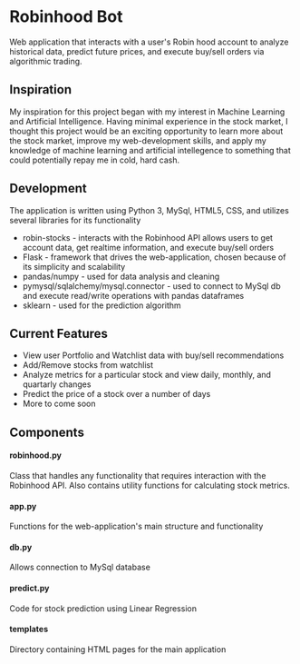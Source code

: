 # Robinhood Bot
Web application that interacts with a user's Robin hood account to analyze historical data, predict future prices, and execute buy/sell orders via algorithmic trading. 

## Inspiration
My inspiration for this project began with my interest in Machine Learning and Artificial Intelligence. Having minimal experience in the stock market, I thought this project would be an exciting opportunity to learn more about the stock market, improve my web-development skills, and apply my knowledge of machine learning and artificial intellegence to something that could potentially repay me in cold, hard cash. 

## Development
The application is written using Python 3, MySql, HTML5, CSS, and utilizes several libraries for its functionality
* robin-stocks - interacts with the Robinhood API allows users to get account data, get realtime information, and execute buy/sell orders
* Flask - framework that drives the web-application, chosen because of its simplicity and scalability 
* pandas/numpy - used for data analysis and cleaning
* pymysql/sqlalchemy/mysql.connector - used to connect to MySql db and execute read/write operations with pandas dataframes 
* sklearn - used for the prediction algorithm

## Current Features
* View user Portfolio and Watchlist data with buy/sell recommendations
* Add/Remove stocks from watchlist
* Analyze metrics for a particular stock and view daily, monthly, and quartarly changes
* Predict the price of a stock over a number of days
* More to come soon

## Components
#### robinhood.py
Class that handles any functionality that requires interaction with the Robinhood API. Also contains utility functions for calculating
stock metrics.

#### app.py
Functions for the web-application's main structure and functionality

#### db.py
Allows connection to MySql database

#### predict.py
Code for stock prediction using Linear Regression

#### templates
Directory containing HTML pages for the main application
